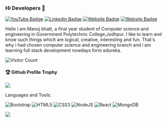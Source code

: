 ### Hi Developers 👋

[![YouTube Badge](https://img.shields.io/badge/YouTube-developerManoj47-red)](https://www.youe.com/developerfunnel)
[![Linkedin Badge](https://img.shields.io/badge/-Manoj-blue?style=flat-square&logo=Linkedin&logoColor=white&link=https://www.linkedin.com/in/myselfmanoj/)](https://www.linkedin.com/in/aakash--01629954/)
[![Website Badge](https://img.shields.io/badge/WebSite-Manoj-green)](https://developermanoj47.github.io/manojProfile/)
[![Website Badge](https://img.shields.io/badge/StackOverflow-Manoj-yellow)](https://stackoverfw.c/users/3687251/aakash-)

Hello i am Manoj bhatt, a final year student of Computer science and engineering in Government Polytechnic College,Jodhpur.
I like to learn and know such things which are logical, creative, interesting and fun. That's why i had chosen computer science and engineering branch and i am learning full stack development nowdays form edureka.


![Visitor Count](https://profile-counter.glitch.me/developerManoj47/count.svg)

<div>
  <h4>🏆 Github Profile Trophy</h4>
  <a href="https://github.com/ryo-ma/github-profile-trophy">
    <img src="https://github-profile-trophy.vercel.app/?username=developerManoj47&column=7"/>
  </a>
</div>

Languages and Tools: 

 <img alt="Bootstrap" src="https://img.shields.io/badge/bootstrap-%23563D7C.svg?style=flat-square&logo=bootstrap&logoColor=white"/> <img alt="HTML5" src="https://img.shields.io/badge/html5-%23E34F26.svg?style=flat-square&logo=html5&logoColor=white"/> <img alt="CSS3" src="https://img.shields.io/badge/css3-%231572B6.svg?style=flat-square&logo=css3&logoColor=white"/> <img alt="NodeJS" src="https://img.shields.io/badge/node.js-%2343853D.svg?style=flat-square&logo=node-dot-js&logoColor=white"/> <img alt="React" src="https://img.shields.io/badge/react-%2320232a.svg?style=flat-square&logo=react&logoColor=%2361DAFB"/> <img alt="MongoDB" src ="https://img.shields.io/badge/MongoDB-%234ea94b.svg?style=flat-square&logo=mongodb&logoColor=white"/>

![](https://activity-graph.herokuapp.com/graph?username=developerManoj47&theme=react-dark&area=true)
<!--
**developerManoj47/developerManoj47** is a ✨ _special_ ✨ repository because its `README.md` (this file) appears on your GitHub profile.

Here are some ideas to get you started:

- 🔭 I’m currently working on ...
- 🌱 I’m currently learning ...
- 👯 I’m looking to collaborate on ...
- 🤔 I’m looking for help with ...
- 💬 Ask me about ...
- 📫 How to reach me: ...
- 😄 Pronouns: ...
- ⚡ Fun fact: .....

-->
